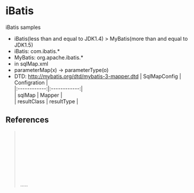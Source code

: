 iBatis
======
iBatis samples  
- iBatis(less than and equal to JDK1.4) > MyBatis(more than and equal to JDK1.5)
- iBatis: com.ibatis.*
- MyBatis: org.apache.ibatis.*
- in sqlMap.xml
- parameterMap(x) -> parameterType(o)
- DTD: http://mybatis.org/dtd/mybatis-3-mapper.dtd
| SqlMapConfig | Configration |  
|:------------:|:------------:|  
| sqlMap | Mapper |  
| resultClass | resultType |  






References
----------
> []( "")  
> []( "")  
> []( "")  
> []( "")  
> []( "")  
> []( "")  
> []( "")  
> []( "")  
.....



